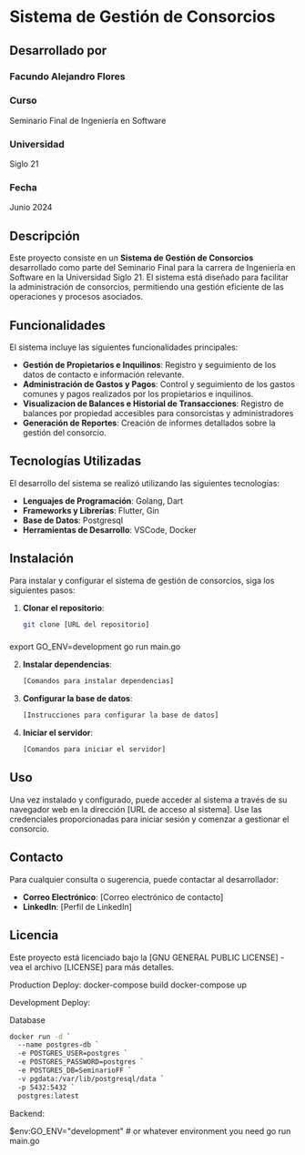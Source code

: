# Sistema de Gestión de Consorcios

## Desarrollado por

### Facundo Alejandro Flores

### Curso

Seminario Final de Ingeniería en Software

### Universidad

Siglo 21

### Fecha

Junio 2024

## Descripción

Este proyecto consiste en un **Sistema de Gestión de Consorcios** desarrollado como parte del Seminario Final para la carrera de Ingeniería en Software en la Universidad Siglo 21. El sistema está diseñado para facilitar la administración de consorcios, permitiendo una gestión eficiente de las operaciones y procesos asociados.

## Funcionalidades

El sistema incluye las siguientes funcionalidades principales:

- **Gestión de Propietarios e Inquilinos**: Registro y seguimiento de los datos de contacto e información relevante.
- **Administración de Gastos y Pagos**: Control y seguimiento de los gastos comunes y pagos realizados por los propietarios e inquilinos.
- **Visualizacion de Balances e Historial de Transacciones**: Registro de balances por propiedad accesibles para consorcistas y administradores
- **Generación de Reportes**: Creación de informes detallados sobre la gestión del consorcio.

## Tecnologías Utilizadas

El desarrollo del sistema se realizó utilizando las siguientes tecnologías:

- **Lenguajes de Programación**: Golang, Dart
- **Frameworks y Librerías**: Flutter, Gin
- **Base de Datos**: Postgresql
- **Herramientas de Desarrollo**: VSCode, Docker

## Instalación

Para instalar y configurar el sistema de gestión de consorcios, siga los siguientes pasos:

1. **Clonar el repositorio**:

   ```bash
   git clone [URL del repositorio]
   ```

###

export GO_ENV=development
go run main.go

2. **Instalar dependencias**:

   ```bash
   [Comandos para instalar dependencias]
   ```

3. **Configurar la base de datos**:

   ```bash
   [Instrucciones para configurar la base de datos]
   ```

4. **Iniciar el servidor**:

   ```bash
   [Comandos para iniciar el servidor]
   ```

## Uso

Una vez instalado y configurado, puede acceder al sistema a través de su navegador web en la dirección [URL de acceso al sistema]. Use las credenciales proporcionadas para iniciar sesión y comenzar a gestionar el consorcio.

## Contacto

Para cualquier consulta o sugerencia, puede contactar al desarrollador:

- **Correo Electrónico**: [Correo electrónico de contacto]
- **LinkedIn**: [Perfil de LinkedIn]

## Licencia

Este proyecto está licenciado bajo la [GNU GENERAL PUBLIC LICENSE] - vea el archivo [LICENSE] para más detalles.




Production Deploy:
docker-compose build 
docker-compose up





Development Deploy:

Database
```bash
docker run -d `
  --name postgres-db `
  -e POSTGRES_USER=postgres `
  -e POSTGRES_PASSWORD=postgres `
  -e POSTGRES_DB=SeminarioFF `
  -v pgdata:/var/lib/postgresql/data `
  -p 5432:5432 `
  postgres:latest
```



Backend:

$env:GO_ENV="development" # or whatever environment you need
go run main.go
